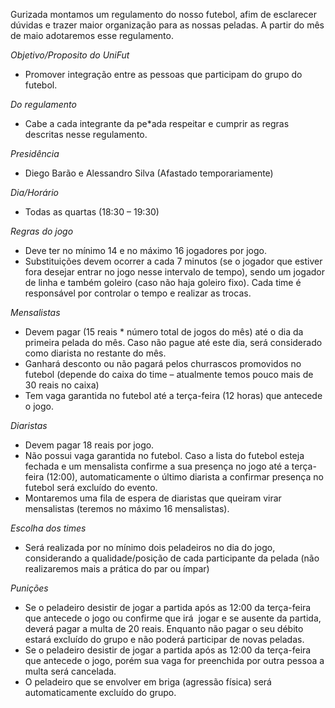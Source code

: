 Gurizada montamos um regulamento do nosso futebol, afim de esclarecer dúvidas e trazer maior organização para as nossas peladas. A partir do mês de maio adotaremos esse regulamento. 

 *Objetivo/Proposito do UniFut*
- Promover integração entre as pessoas que participam do grupo do futebol.

 *Do regulamento*
- Cabe a cada integrante da pe*ada respeitar e cumprir as regras descritas nesse regulamento.

 *Presidência*
- Diego Barão e Alessandro Silva (Afastado temporariamente)

 *Dia/Horário* 
- Todas as quartas (18:30 – 19:30)

 *Regras do jogo* 
- Deve ter no mínimo 14 e no máximo 16 jogadores por jogo.
- Substituições devem ocorrer a cada 7 minutos (se o jogador que estiver fora desejar entrar no jogo nesse intervalo de tempo), sendo um jogador de linha e também goleiro (caso não haja goleiro fixo). Cada time é responsável por controlar o tempo e realizar as trocas.

 *Mensalistas* 
- Devem pagar (15 reais * número total de jogos do mês) até o dia da primeira pelada do mês. Caso não pague até este dia, será considerado como diarista no restante do mês.
- Ganhará desconto ou não pagará pelos churrascos promovidos no futebol (depende do caixa do time – atualmente temos pouco mais de 30 reais no caixa) 
- Tem vaga garantida no futebol até a terça-feira (12 horas) que antecede o jogo.

 *Diaristas* 
- Devem pagar 18 reais por jogo.
- Não possui vaga garantida no futebol. Caso a lista do futebol esteja fechada e um mensalista confirme a sua presença no jogo até a terça-feira (12:00), automaticamente o último diarista a confirmar presença no futebol será excluído do evento. 
- Montaremos uma fila de espera de diaristas que queiram virar mensalistas (teremos no máximo 16 mensalistas). 

 *Escolha dos times* 
- Será realizada por no mínimo dois peladeiros no dia do jogo, considerando a qualidade/posição de cada participante da pelada (não realizaremos mais a prática do par ou ímpar)

 *Punições* 
- Se o peladeiro desistir de jogar a partida após as 12:00 da terça-feira que antecede o jogo ou confirme que irá  jogar e se ausente da partida, deverá pagar a multa de 20 reais. Enquanto não pagar o seu débito estará excluído do grupo e não poderá participar de novas peladas. 
- Se o peladeiro desistir de jogar a partida após as 12:00 da terça-feira que antecede o jogo, porém sua vaga for preenchida por outra pessoa a multa será cancelada.
- O peladeiro que se envolver em briga (agressão física) será automaticamente excluído do grupo.
